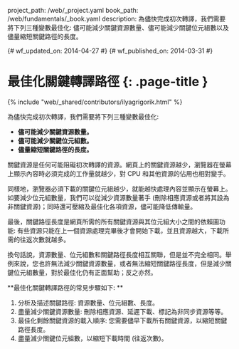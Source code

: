 project_path: /web/_project.yaml
book_path: /web/fundamentals/_book.yaml
description: 為儘快完成初次轉譯，我們需要將下列三種變數最佳化: 儘可能減少關鍵資源數量、儘可能減少關鍵位元組數以及儘量縮短關鍵路徑的長度。

{# wf_updated_on: 2014-04-27 #}
{# wf_published_on: 2014-03-31 #}

# 最佳化關鍵轉譯路徑 {: .page-title }

{% include "web/_shared/contributors/ilyagrigorik.html" %}



為儘快完成初次轉譯，我們需要將下列三種變數最佳化:

* **儘可能減少關鍵資源數量。**
* **儘可能減少關鍵位元組數。**
* **儘量縮短關鍵路徑的長度。**

關鍵資源是任何可能阻礙初次轉譯的資源。網頁上的關鍵資源越少，瀏覽器在螢幕上顯示內容時必須完成的工作量就越少，對 CPU 和其他資源的佔用也相對變手。

同樣地，瀏覽器必須下載的關鍵位元組越少，就能越快處理內容並顯示在螢幕上。如要減少位元組數量，我們可以從減少資源數量著手 (刪除相應資源或者將其設為非關鍵資源)；同時還可壓縮及最佳化各項資源，儘可能降低傳輸量。

最後，關鍵路徑長度是網頁所需的所有關鍵資源與其位元組大小之間的依賴圖功能: 有些資源只能在上一個資源處理完畢後才會開始下載，並且資源越大，下載所需的往返次數就越多。

換句話說，資源數量、位元組數和關鍵路徑長度相互關聯，但是並不完全相同。舉例來說，您也許無法減少關鍵資源數量，或者無法縮短關鍵路徑長度，但是減少關鍵位元組數量，對於最佳化仍有正面幫助；反之亦然。

**最佳化關鍵轉譯路徑的常見步驟如下: **

1. 分析及描述關鍵路徑: 資源數量、位元組數、長度。
 2. 盡量減少關鍵資源數量: 刪除相應資源、延遲下載、標記為非同步資源等等。
3. 最佳化剩餘關鍵資源的載入順序: 您需要儘早下載所有關鍵資源，以縮短關鍵路徑長度。
4. 盡量減少關鍵位元組數，以縮短下載時間 (往返次數)。
